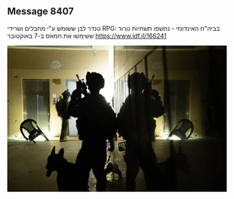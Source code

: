 ## Message 8407

טנדר לבן ששומש ע"י מחבלים ושרידי RPG:
בביה"ח האינדונזי - נחשפו תשתיות טרור ששימשו את חמאס ב-7 באוקטובר
https://www.idf.il/166241

![Photo](./8407/8407_photo.jpg)

